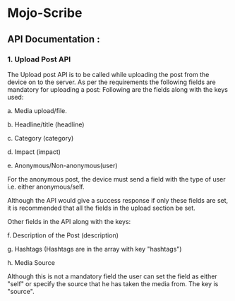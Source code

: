 # **Mojo-Scribe** #

## API Documentation : ##

### 1. Upload Post API ###
The Upload post API is to be called while uploading the post from the device on to the server. As per the requirements the following fields are mandatory for uploading a post:
Following are the fields along with the keys used:

a. Media upload/file.

b. Headline/title  (headline)

c. Category  (category)

d. Impact  (impact)

e. Anonymous/Non-anonymous(user)

For the anonymous post, the device must send a field with the type of user i.e. either anonymous/self.

Although the API would give a success response if only these fields are set, it is recommended that all the fields in the upload section be set.

Other fields in the API along with the keys:

f. Description of the Post  (description)

g. Hashtags  (Hashtags are in the array with key "hashtags")

h. Media Source

 Although this is not a mandatory field the user can set the field as either "self" or specify the source that he has taken the media from. The key is "source".